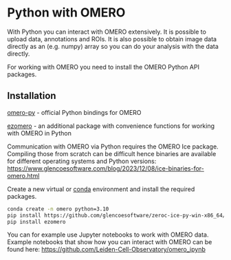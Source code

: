 # Python with OMERO

With Python you can interact with OMERO extensively. It is possible to upload data, annotations and ROIs. It is also possible to obtain image data directly as an (e.g. numpy) array so you can do your analysis with the data directly.

For working with OMERO you need to install the OMERO Python API packages.

## Installation
[omero-py](https://omero.readthedocs.io/en/stable/developers/Python.html) - official Python bindings for OMERO

[ezomero](https://thejacksonlaboratory.github.io/ezomero/) - an additional package with convenience functions for working with OMERO in Python

Communication with OMERO via Python requires the OMERO Ice package. Compiling those from scratch can be difficult hence binaries are available for different operating systems and Python versions: <https://www.glencoesoftware.com/blog/2023/12/08/ice-binaries-for-omero.html>

Create a new virtual or [conda](../../analysis/conda.md) environment and install the required packages. 

```bash
conda create -n omero python=3.10
pip install https://github.com/glencoesoftware/zeroc-ice-py-win-x86_64/releases/download/20240325/zeroc_ice-3.6.5-cp310-cp310-win_amd64.whl
pip install ezomero
```

You can for example use Jupyter notebooks to work with OMERO data.
Example notebooks that show how you can interact with OMERO can be found here: <https://github.com/Leiden-Cell-Observatory/omero_ipynb>


